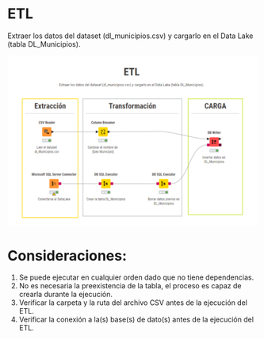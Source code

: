 # ETL

Extraer los datos del dataset (dl_municipios.csv) y cargarlo en el Data Lake (tabla DL_Municipios).

![Screenshot of a comment on a GitHub issue showing an image, added in the Markdown, of an Octocat smiling and raising a tentacle.](etl_dl_municipios.png)

# Consideraciones:

1. Se puede ejecutar en cualquier orden dado que no tiene dependencias.
2. No es necesaria la preexistencia de la tabla, el proceso es capaz de crearla durante la ejecución.
3. Verificar la carpeta y la ruta del archivo CSV antes de la ejecución del ETL.
4. Verificar la conexión a la(s) base(s) de dato(s) antes de la ejecución del ETL.
